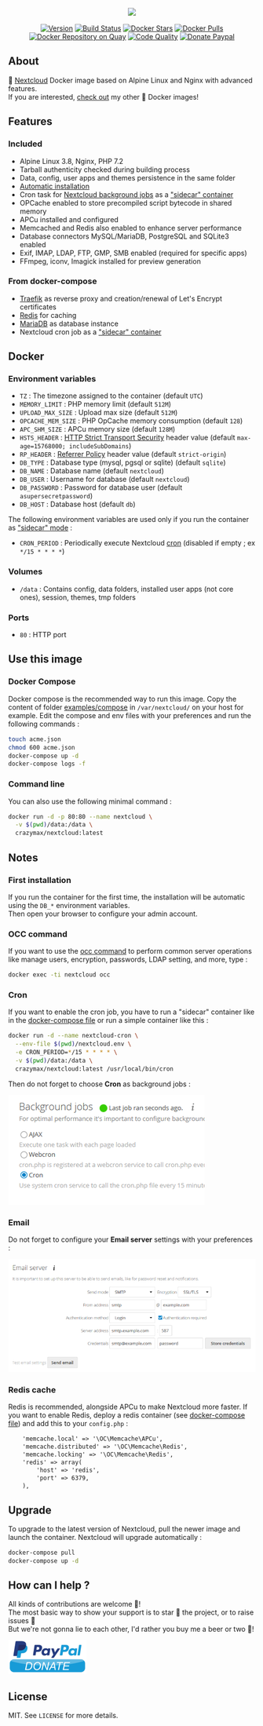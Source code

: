 <p align="center"><a href="https://github.com/crazy-max/docker-nextcloud" target="_blank"><img height="128"src="https://raw.githubusercontent.com/crazy-max/docker-nextcloud/master/.res/docker-nextcloud.jpg"></a></p>

<p align="center">
  <a href="https://microbadger.com/images/crazymax/nextcloud"><img src="https://images.microbadger.com/badges/version/crazymax/nextcloud.svg?style=flat-square" alt="Version"></a>
  <a href="https://travis-ci.org/crazy-max/docker-nextcloud"><img src="https://img.shields.io/travis/crazy-max/docker-nextcloud/master.svg?style=flat-square" alt="Build Status"></a>
  <a href="https://hub.docker.com/r/crazymax/nextcloud/"><img src="https://img.shields.io/docker/stars/crazymax/nextcloud.svg?style=flat-square" alt="Docker Stars"></a>
  <a href="https://hub.docker.com/r/crazymax/nextcloud/"><img src="https://img.shields.io/docker/pulls/crazymax/nextcloud.svg?style=flat-square" alt="Docker Pulls"></a>
  <a href="https://quay.io/repository/crazymax/nextcloud"><img src="https://quay.io/repository/crazymax/nextcloud/status?style=flat-square" alt="Docker Repository on Quay"></a>
  <a href="https://www.codacy.com/app/crazy-max/docker-nextcloud"><img src="https://img.shields.io/codacy/grade/75facc60bb824db0a6d4692a6ed8fd97.svg?style=flat-square" alt="Code Quality"></a>
  <a href="https://www.paypal.com/cgi-bin/webscr?cmd=_s-xclick&hosted_button_id=ADCA2SNLJ9FW4"><img src="https://img.shields.io/badge/donate-paypal-7057ff.svg?style=flat-square" alt="Donate Paypal"></a>
</p>

## About

🐳 [Nextcloud](https://nextcloud.com) Docker image based on Alpine Linux and Nginx with advanced features.<br />
If you are interested, [check out](https://hub.docker.com/r/crazymax/) my other 🐳 Docker images!

## Features

### Included

* Alpine Linux 3.8, Nginx, PHP 7.2
* Tarball authenticity checked during building process
* Data, config, user apps and themes persistence in the same folder
* [Automatic installation](https://docs.nextcloud.com/server/12/admin_manual/configuration_server/automatic_configuration.html)
* Cron task for [Nextcloud background jobs]((https://docs.nextcloud.com/server/12/admin_manual/configuration_server/background_jobs_configuration.html#cron)) as a ["sidecar" container](#cron)
* OPCache enabled to store precompiled script bytecode in shared memory
* APCu installed and configured
* Memcached and Redis also enabled to enhance server performance
* Database connectors MySQL/MariaDB, PostgreSQL and SQLite3 enabled
* Exif, IMAP, LDAP, FTP, GMP, SMB enabled (required for specific apps)
* FFmpeg, iconv, Imagick installed for preview generation

### From docker-compose

* [Traefik](https://github.com/containous/traefik-library-image) as reverse proxy and creation/renewal of Let's Encrypt certificates
* [Redis](https://github.com/docker-library/redis) for caching
* [MariaDB](https://github.com/docker-library/mariadb) as database instance
* Nextcloud cron job as a ["sidecar" container](#cron)

## Docker

### Environment variables

* `TZ` : The timezone assigned to the container (default `UTC`)
* `MEMORY_LIMIT` : PHP memory limit (default `512M`)
* `UPLOAD_MAX_SIZE` : Upload max size (default `512M`)
* `OPCACHE_MEM_SIZE` : PHP OpCache memory consumption (default `128`)
* `APC_SHM_SIZE` : APCu memory size (default `128M`)
* `HSTS_HEADER` : [HTTP Strict Transport Security](https://docs.nextcloud.com/server/12/admin_manual/configuration_server/harden_server.html#enable-http-strict-transport-security) header value (default `max-age=15768000; includeSubDomains`)
* `RP_HEADER` : [Referrer Policy](https://www.w3.org/TR/referrer-policy/) header value (default `strict-origin`)
* `DB_TYPE` : Database type (mysql, pgsql or sqlite) (default `sqlite`)
* `DB_NAME` : Database name (default `nextcloud`)
* `DB_USER` : Username for database (default `nextcloud`)
* `DB_PASSWORD` : Password for database user (default `asupersecretpassword`)
* `DB_HOST` : Database host (default `db`)

The following environment variables are used only if you run the container as ["sidecar" mode](#cron) :

* `CRON_PERIOD` : Periodically execute Nextcloud [cron](https://docs.nextcloud.com/server/12/admin_manual/configuration_server/background_jobs_configuration.html#cron) (disabled if empty ; ex `*/15 * * * *`)

### Volumes

* `/data` : Contains config, data folders, installed user apps (not core ones), session, themes, tmp folders

### Ports

* `80` : HTTP port

## Use this image

### Docker Compose

Docker compose is the recommended way to run this image. Copy the content of folder [examples/compose](examples/compose) in `/var/nextcloud/` on your host for example. Edit the compose and env files with your preferences and run the following commands :

```bash
touch acme.json
chmod 600 acme.json
docker-compose up -d
docker-compose logs -f
```

### Command line

You can also use the following minimal command :

```bash
docker run -d -p 80:80 --name nextcloud \
  -v $(pwd)/data:/data \
  crazymax/nextcloud:latest
```

## Notes

### First installation

If you run the container for the first time, the installation will be automatic using the `DB_*` environment variables.<br />
Then open your browser to configure your admin account.

### OCC command

If you want to use the [occ command](https://docs.nextcloud.com/server/12/admin_manual/configuration_server/occ_command.html) to perform common server operations like manage users, encryption, passwords, LDAP setting, and more, type :

```bash
docker exec -ti nextcloud occ
```

### Cron

If you want to enable the cron job, you have to run a "sidecar" container like in the [docker-compose file](examples/compose/docker-compose.yml) or run a simple container like this :

```bash
docker run -d --name nextcloud-cron \
  --env-file $(pwd)/nextcloud.env \
  -e CRON_PERIOD=*/15 * * * * \
  -v $(pwd)/data:/data \
  crazymax/nextcloud:latest /usr/local/bin/cron
```

Then do not forget to choose **Cron** as background jobs :

![Background jobs](.res/background-jobs.png)

### Email

Do not forget to configure your **Email server** settings with your preferences :

![Email server](.res/email-server-config.png)

### Redis cache

Redis is recommended, alongside APCu to make Nextcloud more faster.
If you want to enable Redis, deploy a redis container (see [docker-compose file](examples/compose/docker-compose.yml)) and add this to your `config.php` :

```
    'memcache.local' => '\OC\Memcache\APCu',
    'memcache.distributed' => '\OC\Memcache\Redis',
    'memcache.locking' => '\OC\Memcache\Redis',
    'redis' => array(
        'host' => 'redis',
        'port' => 6379,
    ),
```

## Upgrade

To upgrade to the latest version of Nextcloud, pull the newer image and launch the container. Nextcloud will upgrade automatically :

```bash
docker-compose pull
docker-compose up -d
```

## How can I help ?

All kinds of contributions are welcome :raised_hands:!<br />
The most basic way to show your support is to star :star2: the project, or to raise issues :speech_balloon:<br />
But we're not gonna lie to each other, I'd rather you buy me a beer or two :beers:!

[![Paypal](.res/paypal.png)](https://www.paypal.com/cgi-bin/webscr?cmd=_s-xclick&hosted_button_id=ADCA2SNLJ9FW4)

## License

MIT. See `LICENSE` for more details.

